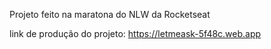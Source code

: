 Projeto feito na maratona do NLW da Rocketseat 

link de produção do projeto: https://letmeask-5f48c.web.app
